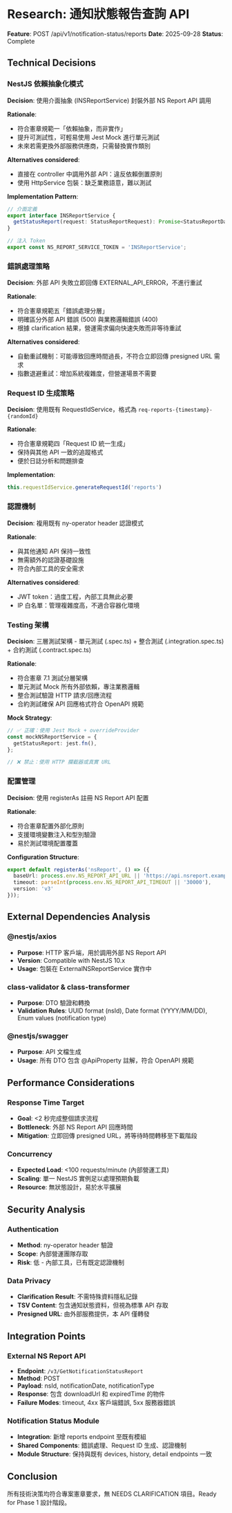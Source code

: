 # Research: 通知狀態報告查詢 API

**Feature**: POST /api/v1/notification-status/reports
**Date**: 2025-09-28
**Status**: Complete

## Technical Decisions

### NestJS 依賴抽象化模式

**Decision**: 使用介面抽象 (INSReportService) 封裝外部 NS Report API 調用

**Rationale**:
- 符合憲章規範一「依賴抽象，而非實作」
- 提升可測試性，可輕易使用 Jest Mock 進行單元測試
- 未來若需更換外部服務供應商，只需替換實作類別

**Alternatives considered**:
- 直接在 controller 中調用外部 API：違反依賴倒置原則
- 使用 HttpService 包裝：缺乏業務語意，難以測試

**Implementation Pattern**:
```typescript
// 介面定義
export interface INSReportService {
  getStatusReport(request: StatusReportRequest): Promise<StatusReportData>;
}

// 注入 Token
export const NS_REPORT_SERVICE_TOKEN = 'INSReportService';
```

### 錯誤處理策略

**Decision**: 外部 API 失敗立即回傳 EXTERNAL_API_ERROR，不進行重試

**Rationale**:
- 符合憲章規範五「錯誤處理分層」
- 明確區分外部 API 錯誤 (500) 與業務邏輯錯誤 (400)
- 根據 clarification 結果，營運需求偏向快速失敗而非等待重試

**Alternatives considered**:
- 自動重試機制：可能導致回應時間過長，不符合立即回傳 presigned URL 需求
- 指數退避重試：增加系統複雜度，但營運場景不需要

### Request ID 生成策略

**Decision**: 使用既有 RequestIdService，格式為 `req-reports-{timestamp}-{randomId}`

**Rationale**:
- 符合憲章規範四「Request ID 統一生成」
- 保持與其他 API 一致的追蹤格式
- 便於日誌分析和問題排查

**Implementation**:
```typescript
this.requestIdService.generateRequestId('reports')
```

### 認證機制

**Decision**: 複用既有 ny-operator header 認證模式

**Rationale**:
- 與其他通知 API 保持一致性
- 無需額外的認證基礎設施
- 符合內部工具的安全需求

**Alternatives considered**:
- JWT token：過度工程，內部工具無此必要
- IP 白名單：管理複雜度高，不適合容器化環境

### Testing 架構

**Decision**: 三層測試架構 - 單元測試 (.spec.ts) + 整合測試 (.integration.spec.ts) + 合約測試 (.contract.spec.ts)

**Rationale**:
- 符合憲章 7.1 測試分層架構
- 單元測試 Mock 所有外部依賴，專注業務邏輯
- 整合測試驗證 HTTP 請求/回應流程
- 合約測試確保 API 回應格式符合 OpenAPI 規範

**Mock Strategy**:
```typescript
// ✅ 正確：使用 Jest Mock + overrideProvider
const mockNSReportService = {
  getStatusReport: jest.fn(),
};

// ❌ 禁止：使用 HTTP 攔截器或真實 URL
```

### 配置管理

**Decision**: 使用 registerAs 註冊 NS Report API 配置

**Rationale**:
- 符合憲章配置外部化原則
- 支援環境變數注入和型別驗證
- 易於測試環境配置覆蓋

**Configuration Structure**:
```typescript
export default registerAs('nsReport', () => ({
  baseUrl: process.env.NS_REPORT_API_URL || 'https://api.nsreport.example.com',
  timeout: parseInt(process.env.NS_REPORT_API_TIMEOUT || '30000'),
  version: 'v3'
}));
```

## External Dependencies Analysis

### @nestjs/axios
- **Purpose**: HTTP 客戶端，用於調用外部 NS Report API
- **Version**: Compatible with NestJS 10.x
- **Usage**: 包裝在 ExternalNSReportService 實作中

### class-validator & class-transformer
- **Purpose**: DTO 驗證和轉換
- **Validation Rules**: UUID format (nsId), Date format (YYYY/MM/DD), Enum values (notification type)

### @nestjs/swagger
- **Purpose**: API 文檔生成
- **Usage**: 所有 DTO 包含 @ApiProperty 註解，符合 OpenAPI 規範

## Performance Considerations

### Response Time Target
- **Goal**: <2 秒完成整個請求流程
- **Bottleneck**: 外部 NS Report API 回應時間
- **Mitigation**: 立即回傳 presigned URL，將等待時間轉移至下載階段

### Concurrency
- **Expected Load**: <100 requests/minute (內部營運工具)
- **Scaling**: 單一 NestJS 實例足以處理預期負載
- **Resource**: 無狀態設計，易於水平擴展

## Security Analysis

### Authentication
- **Method**: ny-operator header 驗證
- **Scope**: 內部營運團隊存取
- **Risk**: 低 - 內部工具，已有既定認證機制

### Data Privacy
- **Clarification Result**: 不需特殊資料隱私記錄
- **TSV Content**: 包含通知狀態資料，但視為標準 API 存取
- **Presigned URL**: 由外部服務提供，本 API 僅轉發

## Integration Points

### External NS Report API
- **Endpoint**: `/v3/GetNotificationStatusReport`
- **Method**: POST
- **Payload**: nsId, notificationDate, notificationType
- **Response**: 包含 downloadUrl 和 expiredTime 的物件
- **Failure Modes**: timeout, 4xx 客戶端錯誤, 5xx 服務器錯誤

### Notification Status Module
- **Integration**: 新增 reports endpoint 至既有模組
- **Shared Components**: 錯誤處理、Request ID 生成、認證機制
- **Module Structure**: 保持與既有 devices, history, detail endpoints 一致

## Conclusion

所有技術決策均符合專案憲章要求，無 NEEDS CLARIFICATION 項目。Ready for Phase 1 設計階段。